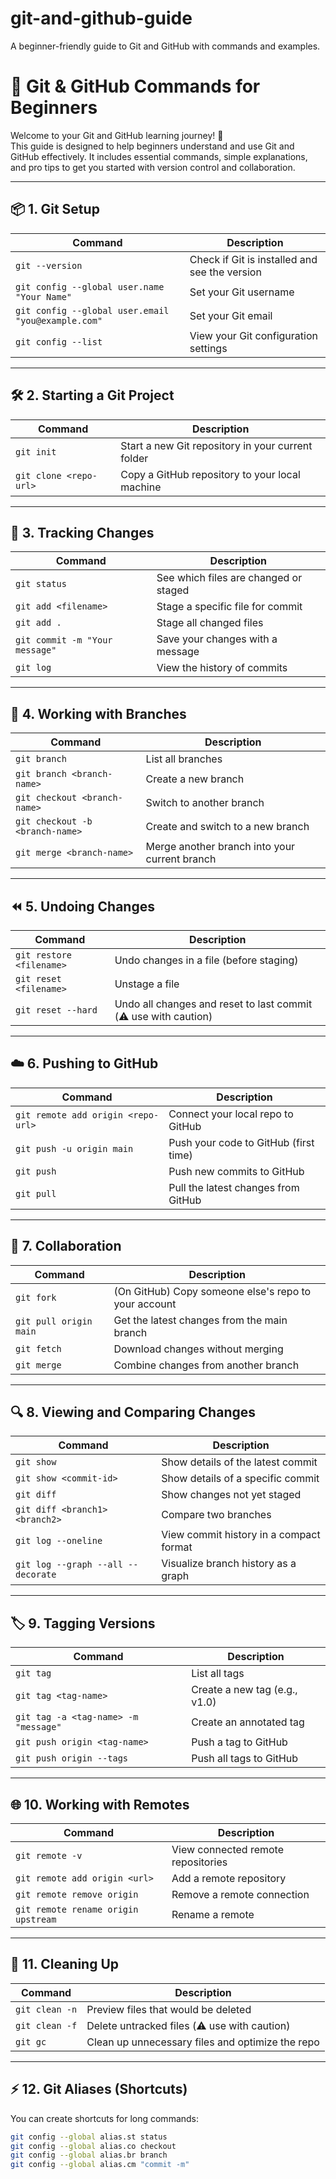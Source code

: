 # git-and-github-guide
A beginner-friendly guide to Git and GitHub with commands and examples.

# 📘 Git & GitHub Commands for Beginners

Welcome to your Git and GitHub learning journey! 🚀  
This guide is designed to help beginners understand and use Git and GitHub effectively. It includes essential commands, simple explanations, and pro tips to get you started with version control and collaboration.

---

## 📦 1. Git Setup

| Command | Description |
|--------|-------------|
| `git --version` | Check if Git is installed and see the version |
| `git config --global user.name "Your Name"` | Set your Git username |
| `git config --global user.email "you@example.com"` | Set your Git email |
| `git config --list` | View your Git configuration settings |

---

## 🛠️ 2. Starting a Git Project

| Command | Description |
|--------|-------------|
| `git init` | Start a new Git repository in your current folder |
| `git clone <repo-url>` | Copy a GitHub repository to your local machine |

---

## 📂 3. Tracking Changes

| Command | Description |
|--------|-------------|
| `git status` | See which files are changed or staged |
| `git add <filename>` | Stage a specific file for commit |
| `git add .` | Stage all changed files |
| `git commit -m "Your message"` | Save your changes with a message |
| `git log` | View the history of commits |

---

## 🌿 4. Working with Branches

| Command | Description |
|--------|-------------|
| `git branch` | List all branches |
| `git branch <branch-name>` | Create a new branch |
| `git checkout <branch-name>` | Switch to another branch |
| `git checkout -b <branch-name>` | Create and switch to a new branch |
| `git merge <branch-name>` | Merge another branch into your current branch |

---

## ⏪ 5. Undoing Changes

| Command | Description |
|--------|-------------|
| `git restore <filename>` | Undo changes in a file (before staging) |
| `git reset <filename>` | Unstage a file |
| `git reset --hard` | Undo all changes and reset to last commit (⚠️ use with caution) |

---

## ☁️ 6. Pushing to GitHub

| Command | Description |
|--------|-------------|
| `git remote add origin <repo-url>` | Connect your local repo to GitHub |
| `git push -u origin main` | Push your code to GitHub (first time) |
| `git push` | Push new commits to GitHub |
| `git pull` | Pull the latest changes from GitHub |

---

## 🤝 7. Collaboration

| Command | Description |
|--------|-------------|
| `git fork` | (On GitHub) Copy someone else's repo to your account |
| `git pull origin main` | Get the latest changes from the main branch |
| `git fetch` | Download changes without merging |
| `git merge` | Combine changes from another branch |

---

## 🔍 8. Viewing and Comparing Changes

| Command | Description |
|--------|-------------|
| `git show` | Show details of the latest commit |
| `git show <commit-id>` | Show details of a specific commit |
| `git diff` | Show changes not yet staged |
| `git diff <branch1> <branch2>` | Compare two branches |
| `git log --oneline` | View commit history in a compact format |
| `git log --graph --all --decorate` | Visualize branch history as a graph |

---

## 🏷️ 9. Tagging Versions

| Command | Description |
|--------|-------------|
| `git tag` | List all tags |
| `git tag <tag-name>` | Create a new tag (e.g., v1.0) |
| `git tag -a <tag-name> -m "message"` | Create an annotated tag |
| `git push origin <tag-name>` | Push a tag to GitHub |
| `git push origin --tags` | Push all tags to GitHub |

---

## 🌐 10. Working with Remotes

| Command | Description |
|--------|-------------|
| `git remote -v` | View connected remote repositories |
| `git remote add origin <url>` | Add a remote repository |
| `git remote remove origin` | Remove a remote connection |
| `git remote rename origin upstream` | Rename a remote |

---

## 🧹 11. Cleaning Up

| Command | Description |
|--------|-------------|
| `git clean -n` | Preview files that would be deleted |
| `git clean -f` | Delete untracked files (⚠️ use with caution) |
| `git gc` | Clean up unnecessary files and optimize the repo |

---

## ⚡ 12. Git Aliases (Shortcuts)

You can create shortcuts for long commands:

```bash
git config --global alias.st status
git config --global alias.co checkout
git config --global alias.br branch
git config --global alias.cm "commit -m"